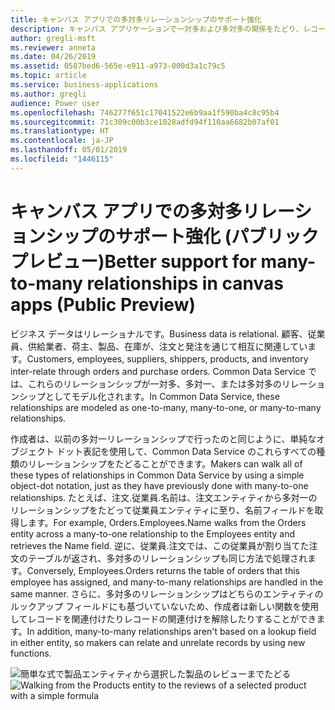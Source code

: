```yaml
---
title: キャンバス アプリでの多対多リレーションシップのサポート強化
description: キャンバス アプリケーションで一対多および多対多の関係をたどり、レコード相互の関連付け/関連付け解除を行います
author: gregli-msft
ms.reviewer: anneta
ms.date: 04/26/2019
ms.assetid: 0587bed6-565e-e911-a973-000d3a1c79c5
ms.topic: article
ms.service: business-applications
ms.author: gregli
audience: Power user
ms.openlocfilehash: 746277f651c17041522e6b9aa1f590ba4c8c95b4
ms.sourcegitcommit: 71c309c00b3ce1028adfd94f110aa6682b07af01
ms.translationtype: HT
ms.contentlocale: ja-JP
ms.lasthandoff: 05/01/2019
ms.locfileid: "1446115"
---
```

# <a name="better-support-for-many-to-many-relationships-in-canvas-apps-public-preview"></a><span data-ttu-id="9613f-103">キャンバス アプリでの多対多リレーションシップのサポート強化 (パブリック プレビュー)</span><span class="sxs-lookup"><span data-stu-id="9613f-103">Better support for many-to-many relationships in canvas apps (Public Preview)</span></span>



<span data-ttu-id="9613f-104">ビジネス データはリレーショナルです。</span><span class="sxs-lookup"><span data-stu-id="9613f-104">Business data is relational.</span></span> <span data-ttu-id="9613f-105">顧客、従業員、供給業者、荷主、製品、在庫が、注文と発注を通じて相互に関連しています。</span><span class="sxs-lookup"><span data-stu-id="9613f-105">Customers, employees, suppliers, shippers, products, and inventory inter-relate through orders and purchase orders.</span></span> <span data-ttu-id="9613f-106">Common Data Service では、これらのリレーションシップが一対多、多対一、または多対多のリレーションシップとしてモデル化されます。</span><span class="sxs-lookup"><span data-stu-id="9613f-106">In Common Data Service, these relationships are modeled as one-to-many, many-to-one, or many-to-many relationships.</span></span>

<span data-ttu-id="9613f-107">作成者は、以前の多対一リレーションシップで行ったのと同じように、単純なオブジェクト ドット表記を使用して、Common Data Service のこれらすべての種類のリレーションシップをたどることができます。</span><span class="sxs-lookup"><span data-stu-id="9613f-107">Makers can walk all of these types of relationships in Common Data Service by using a simple object-dot notation, just as they have previously done with many-to-one relationships.</span></span> <span data-ttu-id="9613f-108">たとえば、注文.従業員.名前は、注文エンティティから多対一のリレーションシップをたどって従業員エンティティに至り、名前フィールドを取得します。</span><span class="sxs-lookup"><span data-stu-id="9613f-108">For example, Orders.Employees.Name walks from the Orders entity across a many-to-one relationship to the Employees entity and retrieves the Name field.</span></span> <span data-ttu-id="9613f-109">逆に、従業員.注文では、この従業員が割り当てた注文のテーブルが返され、多対多のリレーションシップも同じ方法で処理されます。</span><span class="sxs-lookup"><span data-stu-id="9613f-109">Conversely, Employees.Orders returns the table of orders that this employee has assigned, and many-to-many relationships are handled in the same manner.</span></span> <span data-ttu-id="9613f-110">さらに、多対多のリレーションシップはどちらのエンティティのルックアップ フィールドにも基づいていないため、作成者は新しい関数を使用してレコードを関連付けたりレコードの関連付けを解除したりすることができます。</span><span class="sxs-lookup"><span data-stu-id="9613f-110">In addition, many-to-many relationships aren't based on a lookup field in either entity, so makers can relate and unrelate records by using new functions.</span></span>

<span data-ttu-id="9613f-111">![簡単な式で製品エンティティから選択した製品のレビューまでたどる](media/OneToMany.png "簡単な式で製品エンティティから選択した製品のレビューまでたどる")</span><span class="sxs-lookup"><span data-stu-id="9613f-111">![Walking from the Products entity to the reviews of a selected product with a simple formula](media/OneToMany.png "Walking from the Products entity to the reviews of a selected product with a simple formula")</span></span>
